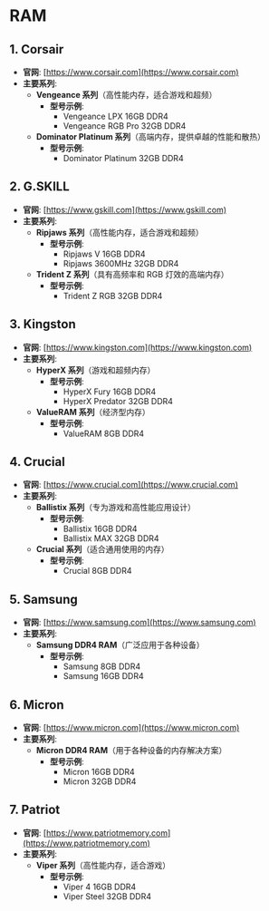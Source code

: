 # RAM

## 1. **Corsair**
- **官网**: [https://www.corsair.com](https://www.corsair.com)
- **主要系列**:
  - **Vengeance 系列**（高性能内存，适合游戏和超频）
    - **型号示例**:
      - Vengeance LPX 16GB DDR4
      - Vengeance RGB Pro 32GB DDR4
  - **Dominator Platinum 系列**（高端内存，提供卓越的性能和散热）
    - **型号示例**:
      - Dominator Platinum 32GB DDR4

<DocsAD/>

## 2. **G.SKILL**
- **官网**: [https://www.gskill.com](https://www.gskill.com)
- **主要系列**:
  - **Ripjaws 系列**（高性能内存，适合游戏和超频）
    - **型号示例**:
      - Ripjaws V 16GB DDR4
      - Ripjaws 3600MHz 32GB DDR4
  - **Trident Z 系列**（具有高频率和 RGB 灯效的高端内存）
    - **型号示例**:
      - Trident Z RGB 32GB DDR4

## 3. **Kingston**
- **官网**: [https://www.kingston.com](https://www.kingston.com)
- **主要系列**:
  - **HyperX 系列**（游戏和超频内存）
    - **型号示例**:
      - HyperX Fury 16GB DDR4
      - HyperX Predator 32GB DDR4
  - **ValueRAM 系列**（经济型内存）
    - **型号示例**:
      - ValueRAM 8GB DDR4

## 4. **Crucial**
- **官网**: [https://www.crucial.com](https://www.crucial.com)
- **主要系列**:
  - **Ballistix 系列**（专为游戏和高性能应用设计）
    - **型号示例**:
      - Ballistix 16GB DDR4
      - Ballistix MAX 32GB DDR4
  - **Crucial 系列**（适合通用使用的内存）
    - **型号示例**:
      - Crucial 8GB DDR4

## 5. **Samsung**
- **官网**: [https://www.samsung.com](https://www.samsung.com)
- **主要系列**:
  - **Samsung DDR4 RAM**（广泛应用于各种设备）
    - **型号示例**:
      - Samsung 8GB DDR4
      - Samsung 16GB DDR4

## 6. **Micron**
- **官网**: [https://www.micron.com](https://www.micron.com)
- **主要系列**:
  - **Micron DDR4 RAM**（用于各种设备的内存解决方案）
    - **型号示例**:
      - Micron 16GB DDR4
      - Micron 32GB DDR4

## 7. **Patriot**
- **官网**: [https://www.patriotmemory.com](https://www.patriotmemory.com)
- **主要系列**:
  - **Viper 系列**（高性能内存，适合游戏）
    - **型号示例**:
      - Viper 4 16GB DDR4
      - Viper Steel 32GB DDR4